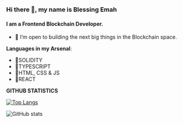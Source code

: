 
### Hi there 👋, my name is Blessing Emah
#### I am a Frontend Blockchain Developer.

- 👯 I’m open to building the next big things in the Blockchain space. 

**Languages in my Arsenal**:  
- 👯SOLIDITY 
- 👯TYPESCRIPT 
- 👯HTML, CSS & JS 
- 👯REACT


**GITHUB STATISTICS**

[![Top Langs](https://github-readme-stats.vercel.app/api/top-langs/?username=BlessingEmah)](https://github.com/anuraghazra/github-readme-stats)

![GitHub stats](https://github-readme-stats.vercel.app/api?username=BlessingEmah&show_icons=true)  



